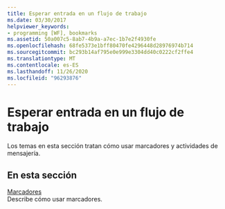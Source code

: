 ```yaml
---
title: Esperar entrada en un flujo de trabajo
ms.date: 03/30/2017
helpviewer_keywords:
- programming [WF], bookmarks
ms.assetid: 50a007c5-8ab7-4b9a-a7ec-1b7e2f4930fe
ms.openlocfilehash: 68fe5373e1bff80470fe4296448d28976974b714
ms.sourcegitcommit: bc293b14af795e0e999e3304dd40c0222cf2ffe4
ms.translationtype: MT
ms.contentlocale: es-ES
ms.lasthandoff: 11/26/2020
ms.locfileid: "96293876"
---
```

# <a name="waiting-for-input-in-a-workflow"></a>Esperar entrada en un flujo de trabajo

Los temas en esta sección tratan cómo usar marcadores y actividades de mensajería.  
  
## <a name="in-this-section"></a>En esta sección  

 [Marcadores](bookmarks.md)  
 Describe cómo usar marcadores.
